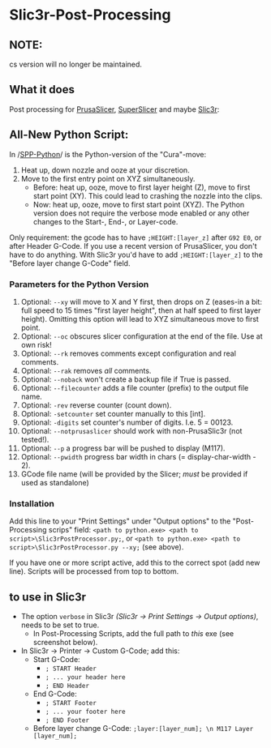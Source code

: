 # Slic3r-Post-Processing

## NOTE:
cs version will no longer be maintained.

## What it does
Post processing for [PrusaSlicer](https://www.prusa3d.com/prusaslicer/), [SuperSlicer](https://github.com/supermerill/SuperSlicer) and maybe [Slic3r](http://slic3r.org):


## All-New Python Script:
In /[SPP-Python](https://github.com/foreachthing/Slic3rPostProcessing/tree/master/SPP-Python)/ is the Python-version of the "Cura"-move:
1. Heat up, down nozzle and ooze at your discretion.
1. Move to the first entry point on XYZ simultaneously.
    - Before: heat up, ooze, move to first layer height (Z), move to first start point (XY). This could lead to crashing the nozzle into the clips.
    - Now: heat up, ooze, move to first start point (XYZ).
The Python version does not require the verbose mode enabled or any other changes to the Start-, End-, or Layer-code.

Only requirement: the gcode has to have `;HEIGHT:[layer_z]` after `G92 E0`, or after Header G-Code. If you use a recent version of PrusaSlicer, you don't have to do anything. With Slic3r you'd have to add `;HEIGHT:[layer_z]` to the "Before layer change G-Code" field.


### Parameters for the Python Version
1. Optional: `--xy` will move to X and Y first, then drops on Z (eases-in a bit: full speed to 15 times "first layer height", then at half speed to first layer height).
             Omitting this option will lead to XYZ simultaneous move to first point.
2. Optional: `--oc` obscures slicer configuration at the end of the file. Use at own risk!
3. Optional: `--rk` removes comments except configuration and real comments.
4. Optional: `--rak` removes _all_ comments.
5. Optional: `--noback` won't create a backup file if True is passed.
6. Optional: `--filecounter` adds a file counter (prefix) to the output file name.
7. Optional:   `-rev` reverse counter (count down).
8. Optional:   `-setcounter` set counter manually to this [int].
9. Optional:   `-digits` set counter's number of digits. I.e. 5 = 00123.
10. Optional: `--notprusaslicer` should work with non-PrusaSlic3r (not tested!).
11. Optional: `--p` a progress bar will be pushed to display (M117).
12. Optional:  `--pwidth` progress bar width in chars (= display-char-width - 2).
13. GCode file name (will be provided by the Slicer; _must_ be provided if used as standalone)


### Installation
Add this line to your "Print Settings" under "Output options" to the "Post-Processing scrips" field:
`<path to python.exe> <path to script>\Slic3rPostProcessor.py;`, 
or `<path to python.exe> <path to script>\Slic3rPostProcessor.py --xy;` (see above).

If you have one or more script active, add this to the correct spot (add new line). Scripts will be processed from top to bottom.


## to use in Slic3r
* The option `verbose` in Slic3r _(Slic3r -> Print Settings -> Output options)_, needs to be set to true.
  * In Post-Processing Scripts, add the full path to _this_ exe (see screenshot below).
* In Slic3r -> Printer -> Custom G-Code; add this:
  * Start G-Code:
    * `; START Header`
    * `; ... your header here`
    * `; END Header`
  * End G-Code:
    * `; START Footer`
    * `; ... your footer here`
    * `; END Footer`
  * Before layer change G-Code: `;layer:[layer_num]; \n M117 Layer [layer_num];`
  



